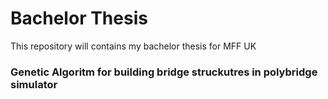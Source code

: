 # Bachelor Thesis

This repository will contains my bachelor thesis for MFF UK

### Genetic Algoritm for building bridge struckutres in polybridge simulator

